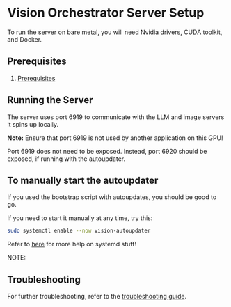 
# Vision Orchestrator Server Setup

To run the server on bare metal, you will need Nvidia drivers, CUDA toolkit, and Docker.

## Prerequisites

1. [Prerequisites](../../../generic_docs/prerequisites.md)

## Running the Server

The server uses port 6919 to communicate with the LLM and image servers it spins up locally.

**Note:** Ensure that port 6919 is not used by another application on this GPU!

Port 6919 does not need to be exposed. Instead, port 6920 should be exposed, if running with the autoupdater.


## To manually start the autoupdater
If you used the bootstrap script with autoupdates, you should be good to go. 

If you need to start it manually at any time, try this:
```bash
sudo systemctl enable --now vision-autoupdater
```
Refer to [here](../../../generic_docs/bootstrap.md) for more help on systemd stuff!

NOTE:


## Troubleshooting

For further troubleshooting, refer to the [troubleshooting guide](../../../generic_docs/troubleshooting.md).

